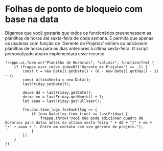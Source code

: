 # Folhas de ponto de bloqueio com base na data


Digamos que você gostaria que todos os funcionários preenchessem as planilhas de horas até sexta-feira de cada semana. E permita que apenas os usuários com função de 'Gerente de Projetos' editem ou adicionem planilhas de horas para os dias anteriores à última sexta-feira. O script personalizado abaixo implementará esse recurso.



```
frappe.ui.form.on("Planilha de Horários", "validar", function(frm) {
    if (frappe.user_roles.indexOf("Gerente de Projetos") == -1) {
        const t = new Date().getDate() + (6 - new Date().getDay() - 1) - 7;
        const últimaSexta = new Data();
        lastFriday.setDate(t);

        deixe dd = lastFriday.getDate();
        deixe mm = lastFriday.getMonth() + 1;
        let aaaa = lastFriday.getFullYear();

        frm.doc.time_logs.forEach(log => {
            if (new Date(log.from_time) <= lastFriday) {
                frappe.throw("Você não pode adicionar quadro de horários para datas antes da última sexta-feira " + dd + "/" + mm + "/" + aaaa + ". Entre em contato com seu gerente de projeto.");
            }
        })
    }
})

```
